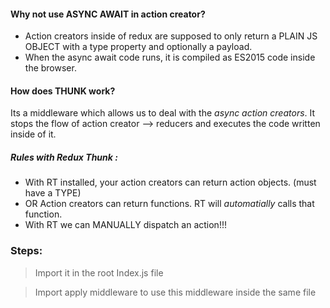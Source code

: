 #### Why not use ASYNC AWAIT in action creator?

* Action creators inside of redux are supposed to only return a PLAIN JS OBJECT with a type property and optionally a payload.
* When the async await code runs, it is compiled as ES2015 code inside the browser. 

#### How does THUNK work?

Its a middleware which allows us to deal with the *async action creators*.
It stops the flow of action creator --> reducers and executes the code written inside of it.

##### Rules with Redux Thunk : 
* With RT installed, your action creators can return action objects. (must have a TYPE)
* OR Action creators can return functions. RT will *automatially* calls that function.
* With RT we can MANUALLY dispatch an action!!!


### Steps: 
> Import it in the root Index.js file 

> Import apply middleware to use this middleware inside the same file

